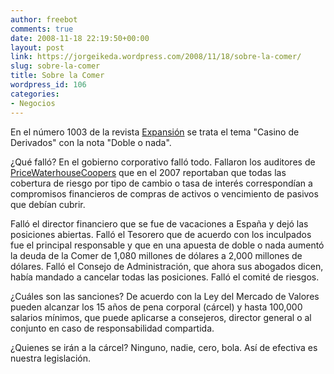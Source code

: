 ```yaml
---
author: freebot
comments: true
date: 2008-11-18 22:19:50+00:00
layout: post
link: https://jorgeikeda.wordpress.com/2008/11/18/sobre-la-comer/
slug: sobre-la-comer
title: Sobre la Comer
wordpress_id: 106
categories:
- Negocios
---
```


En el número 1003 de la revista [Expansión](http://www.cnnexpansion.com/) se trata el tema "Casino de Derivados" con la nota "Doble o nada".

¿Qué falló? En el gobierno corporativo  falló todo. Fallaron los auditores de [PriceWaterhouseCoopers](www.pwc.com/MX/) que en el 2007 reportaban que todas las cobertura de riesgo por tipo de cambio o tasa de interés correspondían a compromisos financieros de compras de activos o vencimiento de pasivos que debían cubrir.

Falló el director financiero que se fue de vacaciones a España y dejó las posiciones abiertas. Falló el Tesorero que de acuerdo con los inculpados fue el principal responsable y que en una apuesta de doble o nada aumentó la deuda de la Comer de 1,080 millones de dólares a 2,000 millones de dólares. Falló el Consejo de Administración, que ahora sus abogados dicen, había mandado a cancelar todas las posiciones. Falló el comité de riesgos.

¿Cuáles son las sanciones? De acuerdo con la Ley del Mercado de Valores pueden alcanzar los 15 años de pena corporal (cárcel) y hasta 100,000 salarios mínimos, que puede aplicarse a consejeros, director general o al conjunto en caso de responsabilidad compartida.

¿Quienes se irán a la cárcel? Ninguno, nadie, cero, bola. Así de efectiva es  nuestra legislación.
